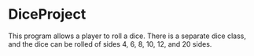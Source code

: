 # DiceProject
 This program allows a player to roll a dice. There is a separate dice class, and the dice can be rolled of sides 4, 6, 8, 10, 12, and 20 sides.
